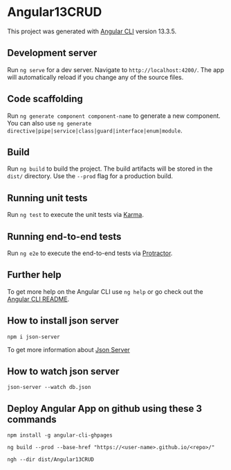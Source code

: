 # Angular13CRUD

This project was generated with [Angular CLI](https://github.com/angular/angular-cli) version 13.3.5.

## Development server

Run `ng serve` for a dev server. Navigate to `http://localhost:4200/`. The app will automatically reload if you change any of the source files.

## Code scaffolding

Run `ng generate component component-name` to generate a new component. You can also use `ng generate directive|pipe|service|class|guard|interface|enum|module`.

## Build

Run `ng build` to build the project. The build artifacts will be stored in the `dist/` directory. Use the `--prod` flag for a production build.

## Running unit tests

Run `ng test` to execute the unit tests via [Karma](https://karma-runner.github.io).

## Running end-to-end tests

Run `ng e2e` to execute the end-to-end tests via [Protractor](http://www.protractortest.org/).

## Further help

To get more help on the Angular CLI use `ng help` or go check out the [Angular CLI README](https://github.com/angular/angular-cli/blob/master/README.md).

## How to install json server

`npm i json-server`

To get more information about [Json Server](https://www.npmjs.com/package/json-server)

## How to watch json server

`json-server --watch db.json`

## Deploy Angular App on github using these 3 commands

`npm install -g angular-cli-ghpages`

`ng build --prod --base-href "https://<user-name>.github.io/<repo>/"`

`ngh --dir dist/Angular13CRUD`
